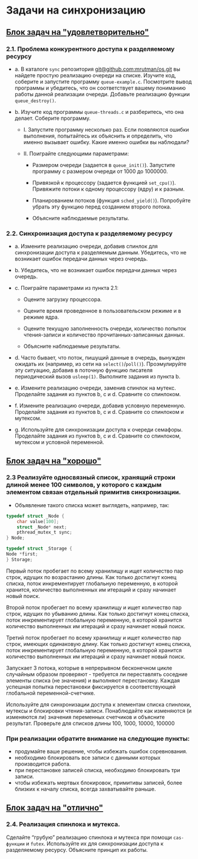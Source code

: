 # Задачи на синхронизацию

## [Блок задач на "удовлетворительно"](./task1)

### 2.1. Проблема конкурентного доступа к разделяемому ресурсу

- a. В каталоге `sync` репозитория [git@github.com:mrutman/os.git](git@github.com:mrutman/os.git) вы найдете простую реализацию очереди на списке. Изучите код, соберите и запустите программу `queue-example.c`. Посмотрите вывод программы и убедитесь, что он соответствует вашему пониманию работы данной реализации очереди. Добавьте реализацию функции `queue_destroy()`.

- b. Изучите код программы `queue-threads.c` и разберитесь, что она делает. Соберите программу.

    - I. Запустите программу несколько раз. Если появляются ошибки выполнения, попытайтесь их объяснить и определить, что именно вызывает ошибку. Какие именно ошибки вы наблюдали?

    - II. Поиграйте следующими параметрами:

        - Размером очереди (задается в `queue_init()`). Запустите программу с размером очереди от 1000 до 1000000.
        
        - Привязкой к процессору (задается функцией `set_cpu()`). Привяжите потоки к одному процессору (ядру) и к разным.
        - Планированием потоков (функция `sched_yield()`). Попробуйте убрать эту функцию перед созданием второго потока.
        - Объясните наблюдаемые результаты.

### 2.2. Синхронизация доступа к разделяемому ресурсу

- a. Измените реализацию очереди, добавив      спинлок для синхронизации доступа к разделяемым данным. Убедитесь, что не возникает ошибок передачи данных через очередь.

- b. Убедитесь, что не возникает ошибок передачи данных через очередь.

- c. Поиграйте параметрами из пункта 2.1:

    - Оцените загрузку процессора.

    - Оцените время проведенное в пользовательском режиме и в режиме ядра.
    - Оцените текущую заполненность очереди, количество попыток чтения-записи и количество прочитанных-записанных данных.
    - Объясните наблюдаемые результаты.


- d. Часто бывает, что поток, пишущий данные в очередь, вынужден ожидать их (например, из сети на `select()`/`poll()`). Проэмулируйте эту ситуацию, добавив в поточную функцию писателя периодический вызов `usleep(1)`. Выполните задания из пункта b.

- e. Измените реализацию очереди, заменив спинлок на мутекс. Проделайте задания из пунктов b, c и d. Сравните со спинлоком.

- f. Измените реализацию очереди, добавив условную переменную. Проделайте задания из пунктов b, c и d. Сравните со спинлоком и мутексом.

- g. Используйте для синхронизации доступа к очереди семафоры. Проделайте задания из пунктов b, c и d. Сравните со спинлоком, мутексом и условной переменной.


## [Блок задач на "хорошо"](./task2)

### 2.3 Реализуйте односвязный список, хранящий строки длиной менее 100 символов, у которого с каждым элементом связан отдельный примитив синхронизации. 

* Объявление такого списка может выглядеть, например, так:
```c
typedef struct _Node {
    char value[100];
    struct _Node* next;
    pthread_mutex_t sync;
} Node;
```
```c
typedef struct _Storage {
Node *first;
} Storage;
```

Первый поток пробегает по всему хранилищу и ищет количество пар строк, идущих по
возрастанию длины. Как только достигнут конец списка, поток инкрементирует
глобальную переменную, в которой хранится, количество выполненных им итераций и
сразу начинает новый поиск.

Второй поток пробегает по всему хранилищу и ищет количество пар строк, идущих по
убыванию длины. Как только достигнут конец списка, поток инкрементирует
глобальную переменную, в которой хранится количество выполненных им итераций и
сразу начинает новый поиск.

Третий поток пробегает по всему хранилищу и ищет количество пар строк, имеющих
одинаковую длину. Как только достигнут конец списка, поток инкрементирует
глобальную переменную, в которой хранится количество выполненных им итераций и
сразу начинает новый поиск.

Запускает 3 потока, которые в непрерывном бесконечном цикле случайным образом
проверяют - требуется ли переставлять соседние элементы списка (не значения) и
выполняют перестановку. Каждая успешная попытка перестановки фиксируется в
соответствующей глобальной переменной-счетчике.

Используйте для синхронизации доступа к элементам списка спинлоки, мутексы и
блокировки чтения-записи. Понаблюдайте как изменяются (и изменяются ли) значения
переменных счетчиков и объясните результат. Проверьте для списков длины 100, 1000,
10000, 100000

### При реализации обратите внимание на следующие пункты:
- продумайте ваше решение, чтобы избежать ошибок соревнования.
- необходимо блокировать все записи с данными которых производится работа.
- при перестановке записей списка, необходимо блокировать три записи.
- чтобы избежать мертвых блокировок, примитивы записей, более близких к началу
списка, всегда захватывайте раньше.


## [Блок задач на "отлично"](./task3)

### 2.4. Реализация спинлока и мутекса.

Сделайте “грубую” реализацию спинлока и мутекса при помощи `cas-функции` и
`futex`. Используйте их для синхронизации доступа к разделяемому ресурсу. Объясните
принцип их работы.